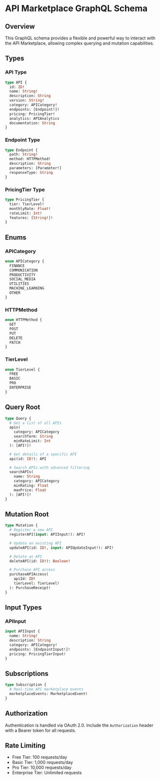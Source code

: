 # API Marketplace GraphQL Schema

## Overview
This GraphQL schema provides a flexible and powerful way to interact with the API Marketplace, allowing complex querying and mutation capabilities.

## Types

### API Type
```graphql
type API {
  id: ID!
  name: String!
  description: String
  version: String!
  category: APICategory!
  endpoints: [Endpoint!]!
  pricing: PricingTier!
  analytics: APIAnalytics
  documentation: String
}
```

### Endpoint Type
```graphql
type Endpoint {
  path: String!
  method: HTTPMethod!
  description: String
  parameters: [Parameter!]
  responseType: String
}
```

### PricingTier Type
```graphql
type PricingTier {
  tier: TierLevel!
  monthlyRate: Float!
  rateLimit: Int!
  features: [String!]!
}
```

## Enums

### APICategory
```graphql
enum APICategory {
  FINANCE
  COMMUNICATION
  PRODUCTIVITY
  SOCIAL_MEDIA
  UTILITIES
  MACHINE_LEARNING
  OTHER
}
```

### HTTPMethod
```graphql
enum HTTPMethod {
  GET
  POST
  PUT
  DELETE
  PATCH
}
```

### TierLevel
```graphql
enum TierLevel {
  FREE
  BASIC
  PRO
  ENTERPRISE
}
```

## Query Root
```graphql
type Query {
  # Get a list of all APIs
  apis(
    category: APICategory
    searchTerm: String
    minRateLimit: Int
  ): [API!]!

  # Get details of a specific API
  api(id: ID!): API

  # Search APIs with advanced filtering
  searchAPIs(
    name: String
    category: APICategory
    minRating: Float
    maxPrice: Float
  ): [API!]!
}
```

## Mutation Root
```graphql
type Mutation {
  # Register a new API
  registerAPI(input: APIInput!): API!

  # Update an existing API
  updateAPI(id: ID!, input: APIUpdateInput!): API!

  # Delete an API
  deleteAPI(id: ID!): Boolean!

  # Purchase API access
  purchaseAPIAccess(
    apiId: ID!
    tierLevel: TierLevel!
  ): PurchaseReceipt!
}
```

## Input Types

### APIInput
```graphql
input APIInput {
  name: String!
  description: String
  category: APICategory!
  endpoints: [EndpointInput!]!
  pricing: PricingTierInput!
}
```

## Subscriptions
```graphql
type Subscription {
  # Real-time API marketplace events
  marketplaceEvents: MarketplaceEvent!
}
```

## Authorization
Authentication is handled via OAuth 2.0. Include the `Authorization` header with a Bearer token for all requests.

## Rate Limiting
- Free Tier: 100 requests/day
- Basic Tier: 1,000 requests/day
- Pro Tier: 10,000 requests/day
- Enterprise Tier: Unlimited requests